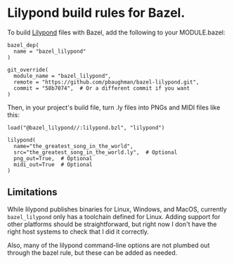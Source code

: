 # Lilypond build rules for Bazel.

To build [Lilypond](https://lilypond.org) files with Bazel, add the following
to your MODULE.bazel:

```
bazel_dep(
  name = "bazel_lilypond"
)

git_override(
  module_name = "bazel_lilypond",
  remote = "https://github.com/pbaughman/bazel-lilypond.git",
  commit = "58b7074",  # Or a different commit if you want
)
```

Then, in your project's build file, turn .ly files into PNGs and MIDI files
like this:

```
load("@bazel_lilypond//:lilypond.bzl", "lilypond")

lilypond(
  name="the_greatest_song_in_the_world",
  src="the_greatest_song_in_the_world.ly",  # Optional
  png_out=True,  # Optional
  midi_out=True  # Optional
)
```

## Limitations

While lilypond publishes binaries for Linux, Windows, and MacOS, currently
`bazel_lilypond` only has a toolchain defined for Linux.  Adding support
for other platforms should be straightforward, but right now I don't have
the right host systems to check that I did it correctly.

Also, many of the lilypond command-line options are not plumbed out through the
bazel rule, but these can be added as needed.
